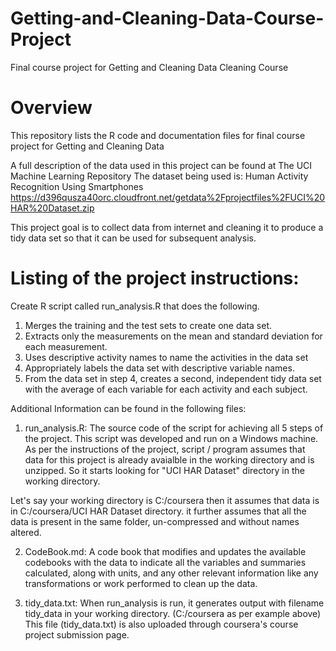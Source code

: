 # Getting-and-Cleaning-Data-Course-Project
Final course project for Getting and Cleaning Data Cleaning Course

# Overview
This repository lists the R code and documentation files for final course project for Getting and Cleaning Data 

A full description of the data used in this project can be found at The UCI Machine Learning Repository
The dataset being used is: Human Activity Recognition Using Smartphones
https://d396qusza40orc.cloudfront.net/getdata%2Fprojectfiles%2FUCI%20HAR%20Dataset.zip

This project goal is to collect data from internet and cleaning it to produce a tidy data set so that it can be used for subsequent analysis. 

# Listing of the project instructions:

Create R script called run_analysis.R that does the following. 
1. Merges the training and the test sets to create one data set.
2. Extracts only the measurements on the mean and standard deviation for each measurement.
3. Uses descriptive activity names to name the activities in the data set
4. Appropriately labels the data set with descriptive variable names.
5. From the data set in step 4, creates a second, independent tidy data set with the average of 
   each variable for each activity and each subject.

Additional Information can be found in the following files:

1. run_analysis.R:  The source code of the script for achieving all 5 steps of the project. This script was developed and run on a Windows machine. As per the instructions of the project, script / program assumes that data for this project is already avaialble in the working directory and is unzipped. So it starts looking for "UCI HAR Dataset" directory in the working directory.

Let's say your working directory is C:/coursera then it assumes that data is in C:/coursera/UCI HAR Dataset directory.
it further assumes that all the data is present in the same folder, un-compressed and without names altered.

2. CodeBook.md: A code book that modifies and updates the available codebooks with the data to indicate all the variables and summaries calculated, along with units, 
and any other relevant information like any transformations or work performed to clean up the data.

3. tidy_data.txt: When run_analysis is run, it generates output with filename tidy_data in your working directory. (C:/coursera as per example above)  This file (tidy_data.txt) is also uploaded through coursera's course project submission page.



